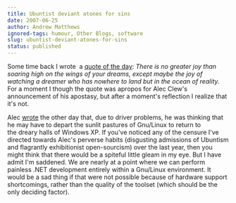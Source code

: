 ```yaml
---
title: Ubuntist deviant atones for sins
date: 2007-06-25
author: Andrew Matthews
ignored-tags: humour, Other Blogs, software
slug: ubuntist-deviant-atones-for-sins
status: published
---
```


Some time back I wrote  a [quote of the day](http://aabs.wordpress.com/2005/12/02/quote-of-the-day-3/): *There is no greater joy than soaring high on the wings of your dreams, except maybe the joy of watching a dreamer who has nowhere to land but in the ocean of reality.* For a moment I though the quote was apropos for Alec Clew's announcement of his apostasy, but after a moment's reflection I realize that it's not.

Alec [wrote](http://alecthegeek.wordpress.com/2007/06/24/i-might-have-to-go-back-to-the-dark-side/) the other day that, due to driver problems, he was thinking that he may have to depart the sunlit pastures of Gnu/Linux to return to the dreary halls of Windows XP. If you've noticed any of the censure I've directed towards Alec's perverse habits (disgusting admissions of Ubuntism and flagrantly exhibitionist open-sourcism) over the last year, then you might think that there would be a spiteful little gleam in my eye. But I have admit I'm saddened. We are nearly at a point where we can perform painless .NET development entirely within a Gnu/Linux environment. It would be a sad thing if that were not possible because of hardware support shortcomings, rather than the quality of the toolset (which should be the only deciding factor).
